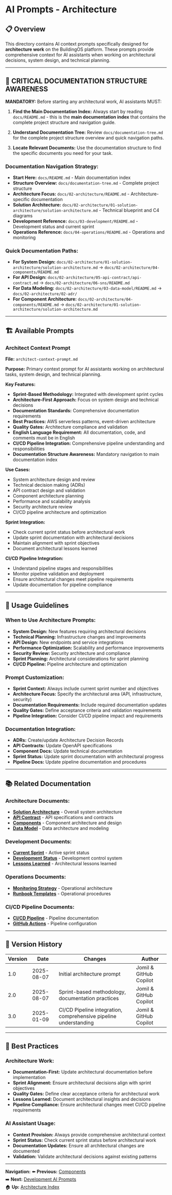 # AI Prompts - Architecture

## 📋 Overview

This directory contains AI context prompts specifically designed for **architecture work** on the BuildingOS platform. These prompts provide comprehensive context for AI assistants when working on architectural decisions, system design, and technical planning.

---

## 🚨 **CRITICAL DOCUMENTATION STRUCTURE AWARENESS**

**MANDATORY:** Before starting any architectural work, AI assistants MUST:

1. **Find the Main Documentation Index:** Always start by reading `docs/README.md` - this is the **main documentation index** that contains the complete project structure and navigation guide.

2. **Understand Documentation Tree:** Review `docs/documentation-tree.md` for the complete project structure overview and quick navigation paths.

3. **Locate Relevant Documents:** Use the documentation structure to find the specific documents you need for your task.

### **Documentation Navigation Strategy:**
- **Start Here:** `docs/README.md` - Main documentation index
- **Structure Overview:** `docs/documentation-tree.md` - Complete project structure
- **Architecture Focus:** `docs/02-architecture/README.md` - Architecture-specific documentation
- **Solution Architecture:** `docs/02-architecture/01-solution-architecture/solution-architecture.md` - Technical blueprint and C4 diagrams
- **Development Reference:** `docs/03-development/README.md` - Development status and current sprint
- **Operations Reference:** `docs/04-operations/README.md` - Operations and monitoring

### **Quick Documentation Paths:**
- **For System Design:** `docs/02-architecture/01-solution-architecture/solution-architecture.md` → `docs/02-architecture/04-components/README.md`
- **For API Design:** `docs/02-architecture/05-api-contract/api-contract.md` → `docs/02-architecture/06-sns/README.md`
- **For Data Modeling:** `docs/02-architecture/03-data-model/README.md` → `docs/02-architecture/02-adr/`
- **For Component Architecture:** `docs/02-architecture/04-components/README.md` → `docs/02-architecture/01-solution-architecture/solution-architecture.md`

---

## 🏗️ **Available Prompts**

### **Architect Context Prompt**
**File:** `architect-context-prompt.md`

**Purpose:** Primary context prompt for AI assistants working on architectural tasks, system design, and technical planning.

**Key Features:**
- **Sprint-Based Methodology:** Integrated with development sprint cycles
- **Architecture-First Approach:** Focus on system design and technical decisions
- **Documentation Standards:** Comprehensive documentation requirements
- **Best Practices:** AWS serverless patterns, event-driven architecture
- **Quality Gates:** Architecture compliance and validation
- **English Language Requirement:** All documentation, code, and comments must be in English
- **CI/CD Pipeline Integration:** Comprehensive pipeline understanding and responsibilities
- **Documentation Structure Awareness:** Mandatory navigation to main documentation index

**Use Cases:**
- System architecture design and review
- Technical decision making (ADRs)
- API contract design and validation
- Component architecture planning
- Performance and scalability analysis
- Security architecture review
- CI/CD pipeline architecture and optimization

**Sprint Integration:**
- Check current sprint status before architectural work
- Update sprint documentation with architectural decisions
- Maintain alignment with sprint objectives
- Document architectural lessons learned

**CI/CD Pipeline Integration:**
- Understand pipeline stages and responsibilities
- Monitor pipeline validation and deployment
- Ensure architectural changes meet pipeline requirements
- Update documentation for pipeline compliance

---

## 🎯 **Usage Guidelines**

### **When to Use Architecture Prompts:**
- **System Design:** New features requiring architectural decisions
- **Technical Planning:** Infrastructure changes and improvements
- **API Design:** New endpoints and service integrations
- **Performance Optimization:** Scalability and performance improvements
- **Security Review:** Security architecture and compliance
- **Sprint Planning:** Architectural considerations for sprint planning
- **CI/CD Pipeline:** Pipeline architecture and optimization

### **Prompt Customization:**
- **Sprint Context:** Always include current sprint number and objectives
- **Architecture Focus:** Specify the architectural area (API, infrastructure, security)
- **Documentation Requirements:** Include required documentation updates
- **Quality Gates:** Define acceptance criteria and validation requirements
- **Pipeline Integration:** Consider CI/CD pipeline impact and requirements

### **Documentation Integration:**
- **ADRs:** Create/update Architecture Decision Records
- **API Contracts:** Update OpenAPI specifications
- **Component Docs:** Update technical documentation
- **Sprint Status:** Update sprint documentation with architectural progress
- **Pipeline Docs:** Update pipeline documentation and procedures

---

## 📚 **Related Documentation**

### **Architecture Documents:**
- **[Solution Architecture](../01-solution-architecture/solution-architecture.md)** - Overall system architecture
- **[API Contract](../05-api-contract/api-contract.md)** - API specifications and contracts
- **[Components](../04-components/README.md)** - Component architecture and design
- **[Data Model](../03-data-model/README.md)** - Data architecture and modeling

### **Development Documents:**
- **[Current Sprint](../../03-development/01-project-management/current-sprint.md)** - Active sprint status
- **[Development Status](../../03-development/01-project-management/README.md)** - Development control system
- **[Lessons Learned](../99-lessons/README.md)** - Architectural lessons learned

### **Operations Documents:**
- **[Monitoring Strategy](../../04-operations/01-monitoring-strategy/monitoring-strategy.md)** - Operational architecture
- **[Runbook Templates](../../04-operations/02-runbook-template/runbook-template.md)** - Operational procedures

### **CI/CD Pipeline Documents:**
- **[CI/CD Pipeline](../../03-development/05-deployment-guide/README.md)** - Pipeline documentation
- **[GitHub Actions](../../03-development/05-deployment-guide/README.md)** - Pipeline configuration

---

## 🔄 **Version History**

| Version | Date | Changes | Author |
|---------|------|---------|--------|
| 1.0 | 2025-08-07 | Initial architecture prompt | Jomil & GitHub Copilot |
| 2.0 | 2025-08-07 | Sprint-based methodology, documentation practices | Jomil & GitHub Copilot |
| 3.0 | 2025-01-09 | CI/CD Pipeline integration, comprehensive pipeline understanding | Jomil & GitHub Copilot |

---

## 🎯 **Best Practices**

### **Architecture Work:**
- **Documentation-First:** Update architectural documentation before implementation
- **Sprint Alignment:** Ensure architectural decisions align with sprint objectives
- **Quality Gates:** Define clear acceptance criteria for architectural work
- **Lessons Learned:** Document architectural insights and decisions
- **Pipeline Compliance:** Ensure architectural changes meet CI/CD pipeline requirements

### **AI Assistant Usage:**
- **Context Provision:** Always provide comprehensive architectural context
- **Sprint Status:** Check current sprint status before architectural work
- **Documentation Updates:** Ensure all architectural changes are documented
- **Validation:** Validate architectural decisions against existing patterns

---

**Navigation:**
⬅️ **Previous:** [Components](../04-components/README.md)  
➡️ **Next:** [Development AI Prompts](../../03-development/98-ai-prompts/README.md)  
🏠 **Up:** [Architecture Index](../README.md)
